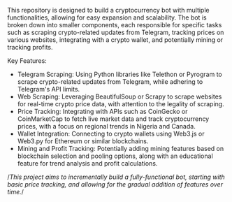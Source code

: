 This repository is designed to build a cryptocurrency bot with multiple functionalities, allowing for easy expansion and scalability. The bot is broken down into smaller components, each responsible for specific tasks such as scraping crypto-related updates from Telegram, tracking prices on various websites, integrating with a crypto wallet, and potentially mining or tracking profits.

Key Features:
- Telegram Scraping: Using Python libraries like Telethon or Pyrogram to scrape crypto-related updates from Telegram, while adhering to Telegram's API limits.
- Web Scraping: Leveraging BeautifulSoup or Scrapy to scrape websites for real-time crypto price data, with attention to the legality of scraping.
- Price Tracking: Integrating with APIs such as CoinGecko or CoinMarketCap to fetch live market data and track cryptocurrency prices, with a focus on regional trends in Nigeria and Canada.
- Wallet Integration: Connecting to crypto wallets using Web3.js or Web3.py for Ethereum or similar blockchains.
- Mining and Profit Tracking: Potentially adding mining features based on blockchain selection and pooling options, along with an educational feature for trend analysis and profit calculations.

/*This project aims to incrementally build a fully-functional bot, starting with basic price tracking, and allowing for the gradual addition of features over time.*/
